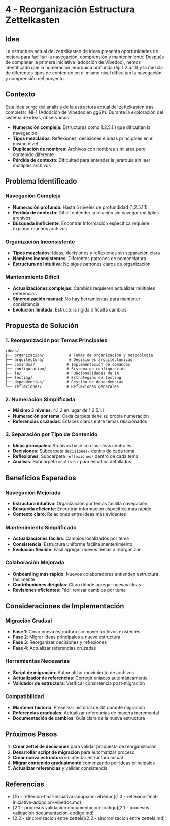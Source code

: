 # 4 - Reorganización Estructura Zettelkasten

## Idea

La estructura actual del zettelkasten de ideas presenta oportunidades de mejora para facilitar la navegación, comprensión y mantenimiento. Después de completar la primera iniciativa (adopción de Vibedoc), hemos identificado que la numeración jerárquica profunda (ej: 1.2.5.1.1) y la mezcla de diferentes tipos de contenido en el mismo nivel dificultan la navegación y comprensión del proyecto.

## Contexto

Esta idea surge del análisis de la estructura actual del zettelkasten tras completar INI-1 (Adopción de Vibedoc en ggGit). Durante la exploración del sistema de ideas, observamos:

- **Numeración compleja**: Estructuras como 1.2.5.1.1 que dificultan la navegación
- **Tipos mezclados**: Reflexiones, decisiones e ideas principales en el mismo nivel
- **Duplicación de nombres**: Archivos con nombres similares pero contenido diferente
- **Pérdida de contexto**: Dificultad para entender la jerarquía sin leer múltiples archivos

## Problema Identificado

### Navegación Compleja
- **Numeración profunda**: Hasta 5 niveles de profundidad (1.2.5.1.1)
- **Pérdida de contexto**: Difícil entender la relación sin navegar múltiples archivos
- **Búsqueda ineficiente**: Encontrar información específica requiere explorar muchos archivos

### Organización Inconsistente
- **Tipos mezclados**: Ideas, decisiones y reflexiones sin separación clara
- **Nombres inconsistentes**: Diferentes patrones de nomenclatura
- **Estructura no intuitiva**: No sigue patrones claros de organización

### Mantenimiento Difícil
- **Actualizaciones complejas**: Cambios requieren actualizar múltiples referencias
- **Sincronización manual**: No hay herramientas para mantener consistencia
- **Evolución limitada**: Estructura rígida dificulta cambios

## Propuesta de Solución

### 1. Reorganización por Temas Principales
```
ideas/
├── organizacion/           # Temas de organización y metodología
├── arquitectura/           # Decisiones arquitectónicas
├── comandos/              # Implementación de comandos
├── configuracion/         # Sistema de configuración
├── ia/                    # Funcionalidades de IA
├── testing/               # Estrategias de testing
├── dependencias/          # Gestión de dependencias
└── reflexiones/           # Reflexiones generales
```

### 2. Numeración Simplificada
- **Máximo 3 niveles**: 4.1.2 en lugar de 1.2.5.1.1
- **Numeración por tema**: Cada carpeta tiene su propia numeración
- **Referencias cruzadas**: Enlaces claros entre temas relacionados

### 3. Separación por Tipo de Contenido
- **Ideas principales**: Archivos base con las ideas centrales
- **Decisiones**: Subcarpeta `decisiones/` dentro de cada tema
- **Reflexiones**: Subcarpeta `reflexiones/` dentro de cada tema
- **Análisis**: Subcarpeta `analisis/` para estudios detallados

## Beneficios Esperados

### Navegación Mejorada
- **Estructura intuitiva**: Organización por temas facilita navegación
- **Búsqueda eficiente**: Encontrar información específica más rápido
- **Contexto claro**: Relaciones entre ideas más evidentes

### Mantenimiento Simplificado
- **Actualizaciones fáciles**: Cambios localizados por tema
- **Consistencia**: Estructura uniforme facilita mantenimiento
- **Evolución flexible**: Fácil agregar nuevos temas o reorganizar

### Colaboración Mejorada
- **Onboarding más rápido**: Nuevos colaboradores entienden estructura fácilmente
- **Contribuciones dirigidas**: Claro dónde agregar nuevas ideas
- **Revisiones eficientes**: Fácil revisar cambios por tema

## Consideraciones de Implementación

### Migración Gradual
- **Fase 1**: Crear nueva estructura sin mover archivos existentes
- **Fase 2**: Migrar ideas principales a nueva estructura
- **Fase 3**: Reorganizar decisiones y reflexiones
- **Fase 4**: Actualizar referencias cruzadas

### Herramientas Necesarias
- **Script de migración**: Automatizar movimiento de archivos
- **Actualizador de referencias**: Corregir enlaces automáticamente
- **Validador de estructura**: Verificar consistencia post-migración

### Compatibilidad
- **Mantener historia**: Preservar historial de Git durante migración
- **Referencias graduales**: Actualizar referencias de manera incremental
- **Documentación de cambios**: Guía clara de la nueva estructura

## Próximos Pasos

1. **Crear zettel de decisiones** para validar propuesta de reorganización
2. **Desarrollar script de migración** para automatizar proceso
3. **Crear nueva estructura** sin afectar estructura actual
4. **Migrar contenido gradualmente** comenzando por ideas principales
5. **Actualizar referencias** y validar consistencia

## Referencias

- [1b - reflexion-final-iniciativa-adopcion-vibedoc](1.3 - reflexion-final-iniciativa-adopcion-vibedoc.md)
- [2.1 - procesos validacion documentacion-codigo](2.1 - procesos validacion documentacion-codigo.md)
- [2.2 - sincronizacion entre zettels](2.2 - sincronizacion entre zettels.md)

